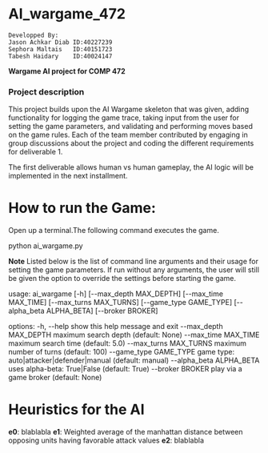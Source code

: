 # AI_wargame_472
    Developped By: 
    Jason Achkar Diab ID:40227239
    Sephora Maltais   ID:40151723
    Tabesh Haidary    ID:40024147
**Wargame AI project for COMP 472**

### Project description

This project builds upon the AI Wargame skeleton that was given, adding functionality for logging the game trace, taking input from the user for setting the game parameters, and validating and performing moves based on the game rules. Each of the team member contributed by engaging in group discussions about the project and coding the different requirements for deliverable 1.

The first deliverable allows human vs human gameplay, the AI logic will be implemented in the next installment. 

# How to run the Game:

Open up a terminal.The following command executes the game.

python ai_wargame.py 

**Note** Listed below is the list of command line arguments and their usage for setting the game parameters. If run without any arguments, the user will still be given the option to override the settings before starting the game.

usage: ai_wargame [-h] [--max_depth MAX_DEPTH] [--max_time MAX_TIME] [--max_turns MAX_TURNS] [--game_type GAME_TYPE] [--alpha_beta ALPHA_BETA] [--broker BROKER]

options:
  -h, --help            show this help message and exit
  --max_depth MAX_DEPTH
                        maximum search depth (default: None)
  --max_time MAX_TIME   maximum search time (default: 5.0)
  --max_turns MAX_TURNS
                        maximum number of turns (default: 100)
  --game_type GAME_TYPE
                        game type: auto|attacker|defender|manual (default: manual)
  --alpha_beta ALPHA_BETA
                        uses alpha-beta: True|False (default: True)
  --broker BROKER       play via a game broker (default: None)

  # Heuristics for the AI

  **e0**: blablabla
  **e1**: Weighted average of the manhattan distance between opposing units having favorable attack values
  **e2**: blablabla
